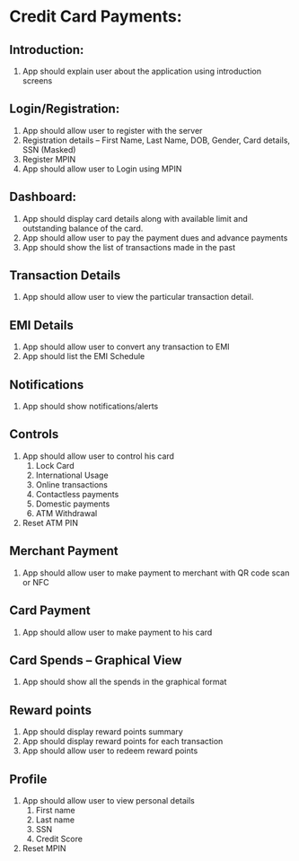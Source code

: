 # Credit Card Payments: 
## Introduction:
1.	App should explain user about the application using introduction screens 

## Login/Registration:
1. App should allow user to register with the server
  1. Registration details – First Name, Last Name, DOB, Gender, Card details, SSN (Masked)
  1. Register MPIN
1. App should allow user to Login using MPIN 

## Dashboard:
1. App should display card details along with available limit and outstanding balance of the card.
1. App should allow user to pay the payment dues and advance payments
1. App should show the list of transactions made in the past 

## Transaction Details
1. App should allow user to view the particular transaction detail. 

## EMI Details
1. App should allow user to convert any transaction to EMI 
1. App should list the EMI Schedule 

## Notifications 
1. App should show notifications/alerts

## Controls
1. App should allow user to control his card 
   1. Lock Card
   1. International Usage
   1. Online transactions 
   1. Contactless payments
   1. Domestic payments 
   1. ATM Withdrawal
1. Reset ATM PIN

## Merchant Payment
1. App should allow user to make payment to merchant with QR code scan or NFC

## Card Payment
1. App should allow user to make payment to his card

## Card Spends – Graphical View
1. App should show all the spends in the graphical format

## Reward points
1. App should display reward points summary 
1. App should display reward points for each transaction
1. App should allow user to redeem reward points 

## Profile
1. App should allow user to view personal details 
   1. First name
   1. Last name
   1. SSN
   1. Credit Score 
1. Reset MPIN

